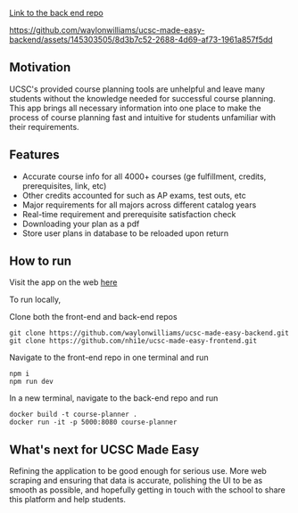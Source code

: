 [Link to the back end repo](https://github.com/waylonwilliams/ucsc-made-easy-backend)

https://github.com/waylonwilliams/ucsc-made-easy-backend/assets/145303505/8d3b7c52-2688-4d69-af73-1961a857f5dd

## Motivation

UCSC's provided course planning tools are unhelpful and leave many students without the knowledge needed for successful course planning. This app brings all necessary information into one place to make the process of course planning fast and intuitive for students unfamiliar with their requirements.

## Features

- Accurate course info for all 4000+ courses (ge fulfillment, credits, prerequisites, link, etc)
- Other credits accounted for such as AP exams, test outs, etc
- Major requirements for all majors across different catalog years
- Real-time requirement and prerequisite satisfaction check
- Downloading your plan as a pdf
- Store user plans in database to be reloaded upon return

## How to run

Visit the app on the web [here](https://ucscmadeeasy.vercel.app/)

To run locally,

Clone both the front-end and back-end repos

```
git clone https://github.com/waylonwilliams/ucsc-made-easy-backend.git
git clone https://github.com/nhi1e/ucsc-made-easy-frontend.git
```

Navigate to the front-end repo in one terminal and run

```
npm i
npm run dev
```

In a new terminal, navigate to the back-end repo and run

```
docker build -t course-planner .
docker run -it -p 5000:8080 course-planner
```

## What's next for UCSC Made Easy

Refining the application to be good enough for serious use. More web scraping and ensuring that data is accurate, polishing the UI to be as smooth as possible, and hopefully getting in touch with the school to share this platform and help students.
